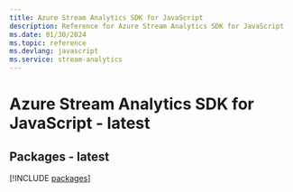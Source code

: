 ```yaml
---
title: Azure Stream Analytics SDK for JavaScript
description: Reference for Azure Stream Analytics SDK for JavaScript
ms.date: 01/30/2024
ms.topic: reference
ms.devlang: javascript
ms.service: stream-analytics
---
```

# Azure Stream Analytics SDK for JavaScript - latest
## Packages - latest
[!INCLUDE [packages](stream-analytics-index.md)]